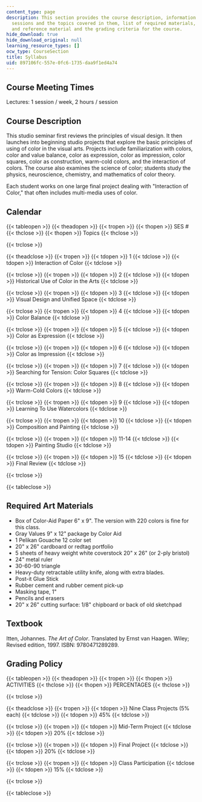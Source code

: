 ```yaml
---
content_type: page
description: This section provides the course description, information about the lecture
  sessions and the topics covered in them, list of required materials, required textbook
  and reference material and the grading criteria for the course.
hide_download: true
hide_download_original: null
learning_resource_types: []
ocw_type: CourseSection
title: Syllabus
uid: 897106fc-557e-0fc6-1735-daa9f1ed4a74
---
```


Course Meeting Times
--------------------

Lectures: 1 session / week, 2 hours / session

Course Description
------------------

This studio seminar first reviews the principles of visual design. It then launches into beginning studio projects that explore the basic principles of using of color in the visual arts. Projects include familiarization with colors, color and value balance, color as expression, color as impression, color squares, color as construction, warm-cold colors, and the interaction of colors. The course also examines the science of color; students study the physics, neuroscience, chemistry, and mathematics of color theory.

Each student works on one large final project dealing with "Interaction of Color," that often includes multi-media uses of color.

Calendar
--------

{{< tableopen >}}
{{< theadopen >}}
{{< tropen >}}
{{< thopen >}}
SES #
{{< thclose >}}
{{< thopen >}}
Topics
{{< thclose >}}

{{< trclose >}}

{{< theadclose >}}
{{< tropen >}}
{{< tdopen >}}
1
{{< tdclose >}}
{{< tdopen >}}
Interaction of Color
{{< tdclose >}}

{{< trclose >}}
{{< tropen >}}
{{< tdopen >}}
2
{{< tdclose >}}
{{< tdopen >}}
Historical Use of Color in the Arts
{{< tdclose >}}

{{< trclose >}}
{{< tropen >}}
{{< tdopen >}}
3
{{< tdclose >}}
{{< tdopen >}}
Visual Design and Unified Space
{{< tdclose >}}

{{< trclose >}}
{{< tropen >}}
{{< tdopen >}}
4
{{< tdclose >}}
{{< tdopen >}}
Color Balance
{{< tdclose >}}

{{< trclose >}}
{{< tropen >}}
{{< tdopen >}}
5
{{< tdclose >}}
{{< tdopen >}}
Color as Expression
{{< tdclose >}}

{{< trclose >}}
{{< tropen >}}
{{< tdopen >}}
6
{{< tdclose >}}
{{< tdopen >}}
Color as Impression
{{< tdclose >}}

{{< trclose >}}
{{< tropen >}}
{{< tdopen >}}
7
{{< tdclose >}}
{{< tdopen >}}
Searching for Tension: Color Squares
{{< tdclose >}}

{{< trclose >}}
{{< tropen >}}
{{< tdopen >}}
8
{{< tdclose >}}
{{< tdopen >}}
Warm-Cold Colors
{{< tdclose >}}

{{< trclose >}}
{{< tropen >}}
{{< tdopen >}}
9
{{< tdclose >}}
{{< tdopen >}}
Learning To Use Watercolors
{{< tdclose >}}

{{< trclose >}}
{{< tropen >}}
{{< tdopen >}}
10
{{< tdclose >}}
{{< tdopen >}}
Composition and Painting
{{< tdclose >}}

{{< trclose >}}
{{< tropen >}}
{{< tdopen >}}
11-14
{{< tdclose >}}
{{< tdopen >}}
Painting Studio
{{< tdclose >}}

{{< trclose >}}
{{< tropen >}}
{{< tdopen >}}
15
{{< tdclose >}}
{{< tdopen >}}
Final Review
{{< tdclose >}}

{{< trclose >}}

{{< tableclose >}}

Required Art Materials
----------------------

*   Box of Color-Aid Paper 6" x 9". The version with 220 colors is fine for this class.
*   Gray Values 9" x 12" package by Color Aid
*   1 Pelikan Gouache 12 color set
*   20" x 26" cardboard or redtag portfolio
*   5 sheets of heavy weight white coverstock 20" x 26" (or 2-ply bristol)
*   24" metal ruler
*   30-60-90 triangle
*   Heavy-duty retractable utility knife, along with extra blades.
*   Post-it Glue Stick
*   Rubber cement and rubber cement pick-up
*   Masking tape, 1"
*   Pencils and erasers
*   20" x 26" cutting surface: 1/8" chipboard or back of old sketchpad

Textbook
--------

Itten, Johannes. _The Art of Color_. Translated by Ernst van Haagen. Wiley; Revised edition, 1997. ISBN: 9780471289289.

Grading Policy
--------------

{{< tableopen >}}
{{< theadopen >}}
{{< tropen >}}
{{< thopen >}}
ACTIVITIES
{{< thclose >}}
{{< thopen >}}
PERCENTAGES
{{< thclose >}}

{{< trclose >}}

{{< theadclose >}}
{{< tropen >}}
{{< tdopen >}}
Nine Class Projects (5% each)
{{< tdclose >}}
{{< tdopen >}}
45%
{{< tdclose >}}

{{< trclose >}}
{{< tropen >}}
{{< tdopen >}}
Mid-Term Project
{{< tdclose >}}
{{< tdopen >}}
20%
{{< tdclose >}}

{{< trclose >}}
{{< tropen >}}
{{< tdopen >}}
Final Project
{{< tdclose >}}
{{< tdopen >}}
20%
{{< tdclose >}}

{{< trclose >}}
{{< tropen >}}
{{< tdopen >}}
Class Participation
{{< tdclose >}}
{{< tdopen >}}
15%
{{< tdclose >}}

{{< trclose >}}

{{< tableclose >}}
